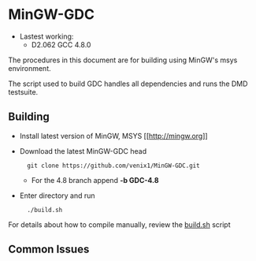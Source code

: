 MinGW-GDC
=========

 * Lastest working:
   * D2.062 GCC 4.8.0

The procedures in this document are for building using MinGW's msys environment.

The script used to build GDC handles all dependencies and runs the DMD testsuite.

Building
--------

* Install latest version of MinGW, MSYS [[http://mingw.org]]

* Download the latest MinGW-GDC head

	    git clone https://github.com/venix1/MinGW-GDC.git

  * For the 4.8 branch append **-b GDC-4.8**

* Enter directory and run

	    ./build.sh 


For details about how to compile manually, review the [build.sh](https://github.com/venix1/MinGW-GDC/blob/master/build.sh) script 

Common Issues
-------------